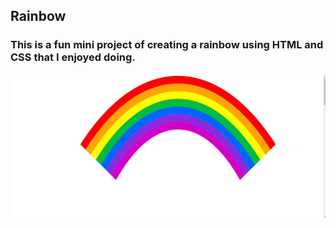 
## Rainbow

### This is a fun mini project of creating a rainbow using HTML and CSS that I enjoyed doing.

![Alt text](bow.jpg)

